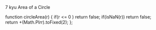7 kyu
Area of a Circle

function   circleArea(r) {
 if(r <= 0 ) return false;
 if(isNaN(r))  return false;
 return +(Math.PI*r*r).toFixed(2);
};
